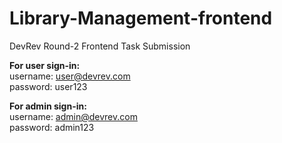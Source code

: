 # Library-Management-frontend
DevRev Round-2 Frontend Task Submission

**For user sign-in:**  
username: user@devrev.com  
password: user123

**For admin sign-in:**  
username: admin@devrev.com  
password: admin123
